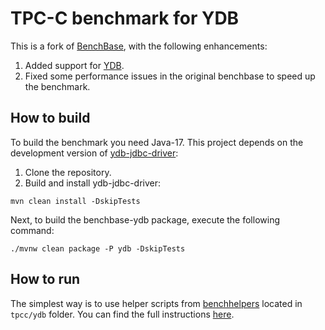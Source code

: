 # TPC-C benchmark for YDB

This is a fork of [BenchBase](https://github.com/cmu-db/benchbase), with the following enhancements:
1. Added support for [YDB](https://ydb.tech).
2. Fixed some performance issues in the original benchbase to speed up the benchmark.

## How to build

To build the benchmark you need Java-17. This project depends on the development version of [ydb-jdbc-driver](https://github.com/ydb-platform/ydb-jdbc-driver):
1. Clone the repository.
2. Build and install ydb-jdbc-driver:
```
mvn clean install -DskipTests
```

Next, to build the benchbase-ydb package, execute the following command:
```
./mvnw clean package -P ydb -DskipTests
```

## How to run

The simplest way is to use helper scripts from [benchhelpers](https://github.com/ydb-platform/benchhelpers/) located in `tpcc/ydb` folder. You can find the full instructions [here](https://github.com/ydb-platform/benchhelpers/blob/main/tpcc/ydb/README.md).
